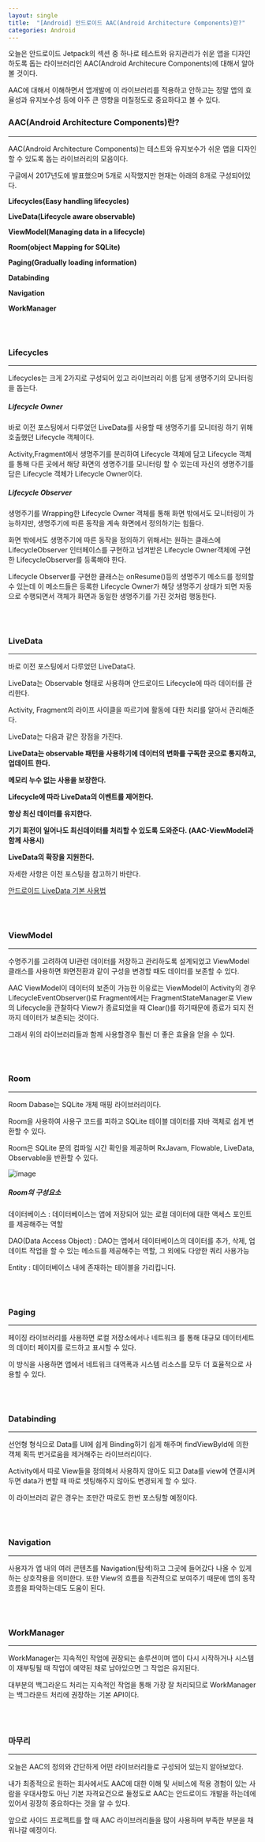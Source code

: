 ```yaml
---
layout: single
title:  "[Android] 안드로이드 AAC(Android Architecture Components)란?"
categories: Android
---
```


오늘은 안드로이드 Jetpack의 섹션 중 하나로 테스트와 유지관리가 쉬운 앱을 디자인하도록 돕는 라이브러리인 AAC(Android Architecure Components)에 대해서 알아볼 것이다.

AAC에 대해서 이해하면서 앱개발에 이 라이브러리를 적용하고 안하고는 정말 앱의 효율성과 유지보수성 등에 아주 큰 영향을 미칠정도로 중요하다고 볼 수 있다.

### AAC(Android Architecture Components)란?


---

AAC(Android Architecture Components)는 테스트와 유지보수가 쉬운 앱을 디자인할 수 있도록 돕는 라이브러리의 모음이다.

구글에서 2017년도에 발표했으며 5개로 시작했지만 현재는 아래의 8개로 구성되어있다.

**Lifecycles(Easy handling lifecycles)**

**LiveData(Lifecycle aware observable)**

**ViewModel(Managing data in a lifecycle)**

**Room(object Mapping for SQLite)**

**Paging(Gradually loading information)**

**Databinding**

**Navigation**

**WorkManager**



<br/><br/>
### Lifecycles


---

Lifecycles는 크게 2가지로 구성되어 있고 라이브러리 이름 답게 생명주기의 모니터링을 돕는다.

##### Lifecycle Owner

바로 이전 포스팅에서 다루었던 LiveData를 사용할 때 생명주기를 모니터링 하기 위해 호출했던 Lifecycle 객체이다.

Activity,Fragment에서 생명주기를 분리하여 Lifecycle 객체에 담고 Lifecycle 객체를 통해 다른 곳에서 해당 화면의 생명주기를 모니터링 할 수 있는데 자신의 생명주기를 담은 Lifecycle 객체가 Lifecycle Owner이다.

##### Lifecycle Observer

생명주기를 Wrapping한 Lifecycle Owner 객체를 통해 화면 밖에서도 모니터링이 가능하지만, 생명주기에 따른 동작을 계속 화면에서 정의하기는 힘들다.

화면 밖에서도 생명주기에 따른 동작을 정의하기 위해서는 원하는 클래스에 LifecycleObserver 인터페이스를 구현하고 넘겨받은 Lifecycle Owner객체에 구현한 LifecycleObserver를 등록해야 한다.

Lifecycle Observer를 구현한 클래스는 onResume()등의 생명주기 메소드를 정의할 수 있는데 이 메소드들은 등록한 Lifecycle Owner가 해당 생명주기 상태가 되면 자동으로 수행되면서 객체가 화면과 동일한 생명주기를 가진 것처럼 행동한다.

<br/><br/>
### LiveData


---

바로 이전 포스팅에서 다루었던 LiveData다.

LiveData는 Observable 형태로 사용하며 안드로이드 Lifecycle에 따라 데이터를 관리한다.

Activity, Fragment의 라이프 사이클을 따르기에 활동에 대한 처리를 알아서 관리해준다.

LiveData는 다음과 같은 장점을 가진다.

**LiveData는 observable 패턴을 사용하기에 데이터의 변화를 구독한 곳으로 통지하고, 업데이트 한다.**

**메모리 누수 없는 사용을 보장한다.**

**Lifecycle에 따라 LiveData의 이벤트를 제어한다.**

**항상 최신 데이터를 유지한다.**

**기기 회전이 일어나도 최신데이터를 처리할 수 있도록 도와준다. (AAC-ViewModel과 함께 사용시)**

**LiveData의 확장을 지원한다.**

자세한 사항은 이전 포스팅을 참고하기 바란다.

[안드로이드 LiveData 기본 사용법](https://nam8399.github.io/android/androidpost/ "LiveData")

<br/><br/>
### ViewModel


---

수명주기를 고려하여 UI관련 데이터를 저장하고 관리하도록 설계되었고 ViewModel 클래스를 사용하면 화면전환과 같이 구성을 변경할 때도 데이터를 보존할 수 있다.

AAC ViewModel이 데이터의 보존이 가능한 이유로는 ViewModel이 Activity의 경우 LifecycleEventObserver()로 Fragment에서는 FragmentStateManager로 View의 Lifecycle을 관찰하다 View가 종료되었을 때 Clear()를 하기때문에 종료가 되지 전까지 데이터가 보존되는 것이다.

그래서 위의 라이브러리들과 함께 사용할경우 훨씬 더 좋은 효율을 얻을 수 있다.

<br/><br/>

### Room

---

Room Dabase는 SQLite 개체 매핑 라이브러리이다. 

Room을 사용하여 사용구 코드를 피하고 SQLite 테이블 데이터를 자바 객체로 쉽게 변환할 수 있다. 

Room은 SQLite 문의 컴파일 시간 확인을 제공하며 RxJavam, Flowable, LiveData, Observable을 반환할 수 있다.

![image](https://user-images.githubusercontent.com/69960282/223287523-d42067fa-9c4a-48cf-922f-69d023069d0d.png)

##### Room의 구성요소

데이터베이스 : 데이터베이스는 앱에 저장되어 있는 로컬 데이터에 대한 액세스 포인트를 제공해주는 역할

DAO(Data Access Object) : DAO는 앱에서 데이터베이스의 데이터를 추가, 삭제, 업데이트 작업을 할 수 있는 메소드를 제공해주는 역할, 그 외에도 다양한 쿼리 사용가능

Entity : 데이터베이스 내에 존재하는 테이블을 가리킵니다.

<br/><br/>

### Paging

---

페이징 라이브러리를 사용하면 로컬 저장소에서나 네트워크 를 통해 대규모 데이터세트의 데이터 페이지를 로드하고 표시할 수 있다. 

이 방식을 사용하면 앱에서 네트워크 대역폭과 시스템 리소스를 모두 더 효율적으로 사용할 수 있다.


<br/><br/>

### Databinding

---

선언형 형식으로 Data를 UI에 쉽게 Binding하기 쉽게 해주며 findViewById에 의한 객체 획득 번거로움을 제거해주는 라이브러리이다.

Activity에서 따로 View들을 정의해서 사용하지 않아도 되고 Data를 view에 연결시켜두면 data가 변할 때 따로 셋팅해주지 않아도 변경되게 할 수 있다.

이 라이브러리 같은 경우는 조만간 따로도 한번 포스팅할 예정이다. 

<br/><br/>

### Navigation

---

사용자가 앱 내의 여러 콘텐츠를 Navigation(탐색)하고 그곳에 들어갔다 나올 수 있게 하는 상호작용을 의미한다.
또한 View의 흐름을 직관적으로 보여주기 때문에 앱의 동작흐름을 파악하는데도 도움이 된다.



<br/><br/>

### WorkManager

---

WorkManager는 지속적인 작업에 권장되는 솔루션이며 앱이 다시 시작하거나 시스템이 재부팅될 때 작업이 예약된 채로 남아있으면 그 작업은 유지된다. 

대부분의 백그라운드 처리는 지속적인 작업을 통해 가장 잘 처리되므로 WorkManager는 백그라운드 처리에 권장하는 기본 API이다.


<br/><br/>
### 마무리


---

오늘은 AAC의 정의와 간단하게 어떤 라이브러리들로 구성되어 있는지 알아보았다.

내가 최종적으로 원하는 회사에서도 AAC에 대한 이해 및 서비스에 적용 경험이 있는 사람을 우대사항도 아닌 기본 자격요건으로 둘정도로 AAC는 안드로이드 개발을 하는데에 있어서 굉장히 중요하다는 것을 알 수 있다.

앞으로 사이드 프로젝트를 할 때 AAC 라이브러리들을 많이 사용하며 부족한 부분을 채워나갈 예정이다.
